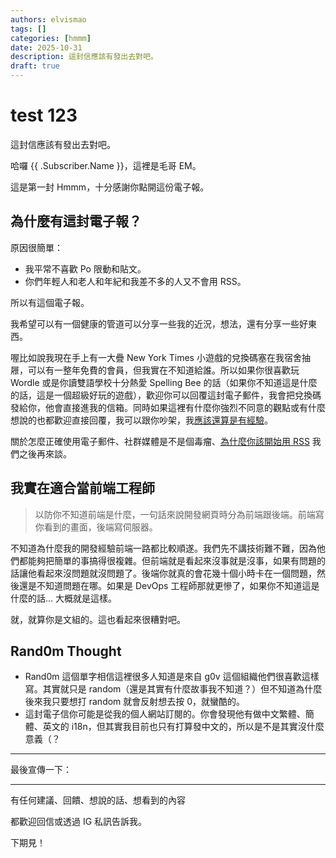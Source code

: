 ```yaml
---
authors: elvismao
tags: []
categories: [hmmm]
date: 2025-10-31
description: 這封信應該有發出去對吧。
draft: true
---
```


# test 123

這封信應該有發出去對吧。

哈囉 {{ .Subscriber.Name }}，這裡是毛哥 EM。

這是第一封 Hmmm，十分感謝你點開這份電子報。

## 為什麼有這封電子報？

原因很簡單：

- 我平常不喜歡 Po 限動和貼文。
- 你們年輕人和老人和年紀和我差不多的人又不會用 RSS。

所以有這個電子報。

我希望可以有一個健康的管道可以分享一些我的近況，想法，還有分享一些好東西。

喔比如說我現在手上有一大疊 New York Times 小遊戲的兌換碼塞在我宿舍抽屜，可以有一整年免費的會員，但我實在不知道給誰。所以如果你很喜歡玩 Wordle 或是你讀雙語學校十分熱愛 Spelling Bee 的話（如果你不知道這是什麼的話，這是一個超級好玩的遊戲），歡迎你可以回覆這封電子郵件，我會把兌換碼發給你，他會直接進我的信箱。同時如果這裡有什麼你強烈不同意的觀點或有什麼想說的也都歡迎直接回覆，我可以跟你吵架，我[應該還算是有經驗](https://emtech.cc/category/%E8%8B%B1%E6%96%87%E8%BE%AF%E8%AB%96)。

關於怎麼正確使用電子郵件、社群媒體是不是個毒瘤、[為什麼你該開始用 RSS](https://emtech.cc/p/rss) 我們之後再來談。

## 我實在適合當前端工程師

> 以防你不知道前端是什麼，一句話來說開發網頁時分為前端跟後端。前端寫你看到的畫面，後端寫伺服器。

不知道為什麼我的開發經驗前端一路都比較順遂。我們先不講技術難不難，因為他們都能夠把簡單的事搞得很複雜。但前端就是看起來沒事就是沒事，如果有問題的話讓他看起來沒問題就沒問題了。後端你就真的會花幾十個小時卡在一個問題，然後還是不知道問題在哪。如果是 DevOps 工程師那就更慘了，如果你不知道這是什麼的話... 大概就是這樣。

就，就算你是文組的。這也看起來很糟對吧。

## Rand0m Thought

- Rand0m 這個單字相信這裡很多人知道是來自 g0v 這個組織他們很喜歡這樣寫。其實就只是 random（還是其實有什麼故事我不知道？）但不知道為什麼後來我只要想打 random 就會反射想去按 0，就蠻酷的。
- 這封電子信你可能是從我的個人網站訂閱的。你會發現他有做中文繁體、簡體、英文的 i18n，但其實我目前也只有打算發中文的，所以是不是其實沒什麼意義（？

---

最後宣傳一下：

---

有任何建議、回饋、想說的話、想看到的內容

都歡迎回信或透過 IG 私訊告訴我。

下期見！
